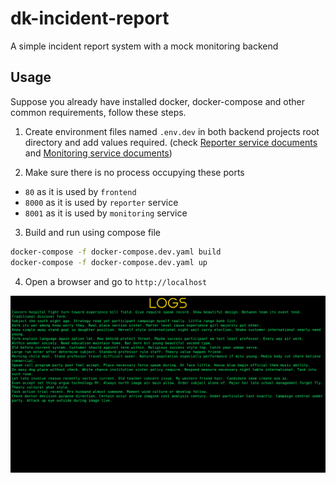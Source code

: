 # dk-incident-report

A simple incident report system with a mock monitoring backend

## Usage

Suppose you already have installed docker, docker-compose and other common requirements, follow these steps.

1. Create environment files named `.env.dev` in both backend projects root directory and add values required. (check [Reporter service documents](backend/main/README.md) and [Monitoring service documents](backend/monitoring/README.md))

2. Make sure there is no process occupying these ports

- `80` as it is used by `frontend`
- `8000` as it is used by `reporter` service
- `8001` as it is used by `monitoring` service

3. Build and run using compose file

```sh
docker-compose -f docker-compose.dev.yaml build
docker-compose -f docker-compose.dev.yaml up
```

4. Open a browser and go to `http://localhost`

![demo](assets/demo.png)
